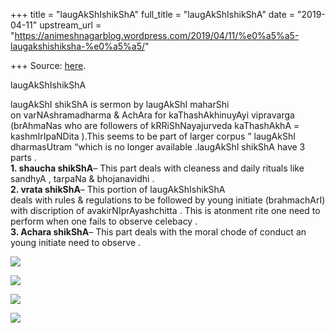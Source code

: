 +++
title = "laugAkShIshikShA"
full_title = "laugAkShIshikShA"
date = "2019-04-11"
upstream_url = "https://animeshnagarblog.wordpress.com/2019/04/11/%e0%a5%a5-laugakshishiksha-%e0%a5%a5/"

+++
Source: [here](https://animeshnagarblog.wordpress.com/2019/04/11/%e0%a5%a5-laugakshishiksha-%e0%a5%a5/).

laugAkShIshikShA

laugAkShI shikShA is sermon by laugAkShI maharShi  
on varNAshramadharma & AchAra for kaThashAkhinuyAyi vipravarga
(brAhmaNas who are followers of kRRiShNayajurveda kaThashAkhA =
kashmIrIpaNDita ).This seems to be part of larger corpus ” laugAkShI
dharmasUtram “which is no longer available .laugAkShI shikShA have 3
parts .  
**1. shaucha shikShA**– This part deals with cleaness and daily rituals
like sandhyA , tarpaNa & bhojanavidhi .  
**2. vrata shikShA**– This portion of laugAkShIshikShA  
deals with rules & regulations to be followed by young initiate
(brahmachArI) with discription of avakirNIprAyashchitta . This is
atonment rite one need to perform when one fails to observe celebacy .  
**3. Achara shikShA**– This part deals with the moral chode of conduct
an young initiate need to observe .

![](https://animeshnagarblog.files.wordpress.com/2019/04/img_20190411_1950011088623871703392311.jpg?w=700)

![](https://animeshnagarblog.files.wordpress.com/2019/04/img_20190411_1950263087468707104777935.jpg?w=700)

![](https://animeshnagarblog.files.wordpress.com/2019/04/img_20190411_1950523790089687999664223.jpg?w=700)

![](https://animeshnagarblog.files.wordpress.com/2019/04/img_20190411_1952021114643049092722613.jpg?w=700)


